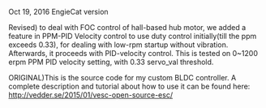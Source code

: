 Oct 19, 2016 EngieCat version

Revised) to deal with FOC control of hall-based hub motor, we added a feature in PPM-PID Velocity control to use duty control initially(till the ppm exceeds 0.33), for dealing with low-rpm startup without vibration. Afterwards, it proceeds with PID-velocity control.
This is tested on 0~1200 erpm PPM PID velocity setting, with 0.33 servo_val threshold.

ORIGINAL)This is the source code for my custom BLDC controller. A complete description and tutorial about how to use it can be found here: http://vedder.se/2015/01/vesc-open-source-esc/
